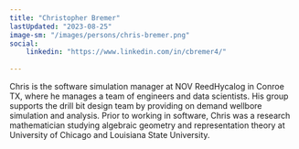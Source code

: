 ```yaml
---
title: "Christopher Bremer"
lastUpdated: "2023-08-25"
image-sm: "/images/persons/chris-bremer.png"
social:
    linkedin: "https://www.linkedin.com/in/cbremer4/"
    
---
```


Chris is the software simulation manager at NOV ReedHycalog in Conroe TX, where he manages a team of engineers and data scientists. His group supports the drill bit design team by providing on demand wellbore simulation and analysis. Prior to working in software, Chris was a research mathematician studying algebraic geometry and representation theory at University of Chicago and Louisiana State University. 
